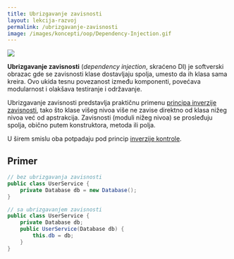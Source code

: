 ```yaml
---
title: Ubrizgavanje zavisnosti
layout: lekcija-razvoj
permalink: /ubrizgavanje-zavisnosti
image: /images/koncepti/oop/Dependency-Injection.gif
---
```


![]({{page.image}})

**Ubrizgavanje zavisnosti** (*dependency injection*, skraćeno DI) je softverski obrazac gde se zavisnosti klase dostavljaju spolja, umesto da ih klasa sama kreira. Ovo ukida tesnu povezanost između komponenti, povećava modularnost i olakšava testiranje i održavanje.

Ubrizgavanje zavisnosti predstavlja praktičnu primenu [principa inverzije zavisnosti](/princip-inverzije-zavisnosti), tako što klase višeg nivoa više ne zavise direktno od klasa nižeg nivoa već od apstrakcija. Zavisnosti (moduli nižeg nivoa) se prosleđuju spolja, obično putem konstruktora, metoda ili polja.

U širem smislu oba potpadaju pod princip [inverzije kontrole](/inverzija-kontrole).

## Primer 

```cs
// bez ubrizgavanja zavisnosti
public class UserService {
    private Database db = new Database();
}

// sa ubrizgavanjem zavisnosti
public class UserService {
    private Database db;
    public UserService(Database db) {
        this.db = db;
    }
}
```

